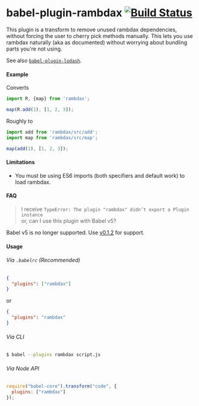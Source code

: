 babel-plugin-rambdax [![Build Status](https://travis-ci.org/megawac/babel-plugin-rambdax.svg?branch=master)](https://travis-ci.org/megawac/babel-plugin-rambdax)
==============

This plugin is a transform to remove unused rambdax dependencies, without forcing the user to cherry pick methods manually. This lets you use rambdax naturally (aka as documented) without worrying about bundling parts you're not using.

See also [`babel-plugin-lodash`](https://github.com/megawac/babel-plugin-lodash).

#### Example

Converts

```js
import R, {map} from 'rambdax';

map(R.add(1), [1, 2, 3]);
```

Roughly to 

```js
import add from 'rambdax/src/add';
import map from 'rambdax/src/map';

map(add(1), [1, 2, 3]);
```


#### Limitations

- You must be using ES6 imports (both specifiers and default work) to load rambdax.

#### FAQ

> I receive `TypeError: The plugin "rambdax" didn’t export a Plugin instance`<br>
> or, can I use this plugin with Babel v5?

Babel v5 is no longer supported. Use [v0.1.2](https://github.com/megawac/babel-plugin-rambdax/releases/tag/v0.1.2) for support.

#### Usage

###### Via `.babelrc` (Recommended)

```json
{
  "plugins": ["rambdax"]
}
```

or
```json
{
  "plugins": "rambdax"
}
```

###### Via CLI

```sh
$ babel --plugins rambdax script.js
```

###### Via Node API

```javascript
require("babel-core").transform("code", {
  plugins: ["rambdax"]
});
```
